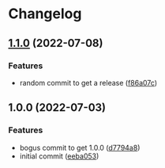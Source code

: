 # Changelog

## [1.1.0](https://github.com/ooliver1/dichecker/compare/v1.0.0...v1.1.0) (2022-07-08)


### Features

* random commit to get a release ([f86a07c](https://github.com/ooliver1/dichecker/commit/f86a07c33bda5cc4c0d1f21996970cc3d6000f8d))

## 1.0.0 (2022-07-03)


### Features

* bogus commit to get 1.0.0 ([d7794a8](https://github.com/ooliver1/dichecker/commit/d7794a84a3e58f0bd42df84c0fb600ef3de946de))
* initial commit ([eeba053](https://github.com/ooliver1/dichecker/commit/eeba0531b78f8db0a422c4ef34cb01e181899197))

